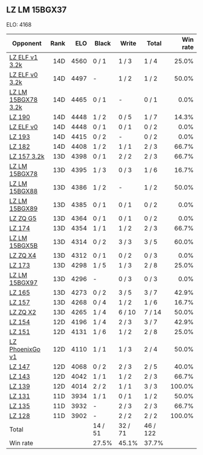 ## LZ LM 15BGX37 ##

ELO: 4168

Opponent | Rank | ELO | Black | Write | Total | Win rate
---------|-----:|----:|-------|-------|-------|-------:
[LZ ELF v1 3.2k](LZ%20ELF%20v1%203.2k.md) | 14D | 4560 | 0 / 1 | 1 / 3 | 1 / 4 | 25.0%
[LZ ELF v0 3.2k](LZ%20ELF%20v0%203.2k.md) | 14D | 4497 | - | 1 / 2 | 1 / 2 | 50.0%
[LZ LM 15BGX78 3.2k](LZ%20LM%2015BGX78%203.2k.md) | 14D | 4465 | 0 / 1 | - | 0 / 1 | 0.0%
[LZ 190](LZ%20190.md) | 14D | 4448 | 1 / 2 | 0 / 5 | 1 / 7 | 14.3%
[LZ ELF v0](LZ%20ELF%20v0.md) | 14D | 4448 | 0 / 1 | 0 / 1 | 0 / 2 | 0.0%
[LZ 193](LZ%20193.md) | 14D | 4415 | 0 / 2 | - | 0 / 2 | 0.0%
[LZ 182](LZ%20182.md) | 14D | 4408 | 1 / 2 | 1 / 1 | 2 / 3 | 66.7%
[LZ 157 3.2k](LZ%20157%203.2k.md) | 13D | 4398 | 0 / 1 | 2 / 2 | 2 / 3 | 66.7%
[LZ LM 15BGX78](LZ%20LM%2015BGX78.md) | 13D | 4395 | 1 / 3 | 0 / 3 | 1 / 6 | 16.7%
[LZ LM 15BGX88](LZ%20LM%2015BGX88.md) | 13D | 4386 | 1 / 2 | - | 1 / 2 | 50.0%
[LZ LM 15BGX89](LZ%20LM%2015BGX89.md) | 13D | 4385 | 0 / 1 | 0 / 1 | 0 / 2 | 0.0%
[LZ ZQ G5](LZ%20ZQ%20G5.md) | 13D | 4364 | 0 / 1 | 0 / 1 | 0 / 2 | 0.0%
[LZ 174](LZ%20174.md) | 13D | 4354 | 1 / 1 | 1 / 2 | 2 / 3 | 66.7%
[LZ LM 15BGX5B](LZ%20LM%2015BGX5B.md) | 13D | 4314 | 0 / 2 | 3 / 3 | 3 / 5 | 60.0%
[LZ ZQ X4](LZ%20ZQ%20X4.md) | 13D | 4312 | 0 / 1 | 0 / 2 | 0 / 3 | 0.0%
[LZ 173](LZ%20173.md) | 13D | 4298 | 1 / 5 | 1 / 3 | 2 / 8 | 25.0%
[LZ LM 15BGX97](LZ%20LM%2015BGX97.md) | 13D | 4296 | - | 0 / 3 | 0 / 3 | 0.0%
[LZ 165](LZ%20165.md) | 13D | 4273 | 0 / 2 | 3 / 5 | 3 / 7 | 42.9%
[LZ 157](LZ%20157.md) | 13D | 4268 | 0 / 4 | 1 / 2 | 1 / 6 | 16.7%
[LZ ZQ X2](LZ%20ZQ%20X2.md) | 13D | 4265 | 1 / 4 | 6 / 10 | 7 / 14 | 50.0%
[LZ 154](LZ%20154.md) | 12D | 4196 | 1 / 4 | 2 / 3 | 3 / 7 | 42.9%
[LZ 151](LZ%20151.md) | 12D | 4131 | 1 / 6 | 1 / 2 | 2 / 8 | 25.0%
[LZ PhoenixGo v1](LZ%20PhoenixGo%20v1.md) | 12D | 4110 | 1 / 1 | 1 / 3 | 2 / 4 | 50.0%
[LZ 147](LZ%20147.md) | 12D | 4068 | 0 / 2 | 2 / 3 | 2 / 5 | 40.0%
[LZ 143](LZ%20143.md) | 12D | 4042 | 1 / 1 | 1 / 2 | 2 / 3 | 66.7%
[LZ 139](LZ%20139.md) | 12D | 4014 | 2 / 2 | 1 / 1 | 3 / 3 | 100.0%
[LZ 131](LZ%20131.md) | 11D | 3934 | 1 / 1 | 0 / 1 | 1 / 2 | 50.0%
[LZ 135](LZ%20135.md) | 11D | 3932 | - | 2 / 3 | 2 / 3 | 66.7%
[LZ 128](LZ%20128.md) | 11D | 3902 | - | 2 / 2 | 2 / 2 | 100.0%
Total | | | 14 / 51 | 32 / 71 | 46 / 122 | 
Win rate| | | 27.5% | 45.1% | 37.7% | 
